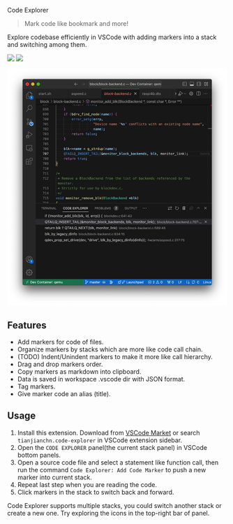 Code Explorer

> Mark code like bookmark and more!

Explore codebase efficiently in VSCode with adding markers into a stack and switching among them.

![](https://vsmarketplacebadges.dev/version/tianjianchn.code-explorer.png) ![](https://vsmarketplacebadges.dev/installs/tianjianchn.code-explorer.png)

![](./media/example.jpeg)

## Features

- Add markers for code of files.
- Organize markers by stacks which are more like code call chain.
- (TODO) Indent/Unindent markers to make it more like call hierarchy.
- Drag and drop markers order.
- Copy markers as markdown into clipboard.
- Data is saved in workspace .vscode dir with JSON format.
- Tag markers.
- Give marker code an alias (title).

## Usage

1. Install this extension. Download from [VSCode Market](https://marketplace.visualstudio.com/items?itemName=tianjianchn.code-explorer) or search `tianjianchn.code-explorer` in VSCode extension sidebar.
2. Open the `CODE EXPLORER` panel(the current stack panel) in VSCode bottom panels.
3. Open a source code file and select a statement like function call, then run the command `Code Explorer: Add Code Marker` to push a new marker into current stack.
4. Repeat last step when you are reading the code.
5. Click markers in the stack to switch back and forward.

Code Explorer supports multiple stacks, you could switch another stack or create a new one. Try exploring the icons in the top-right bar of panel.
